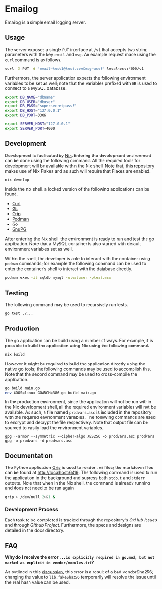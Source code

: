 # Emailog
Emailog is a simple email logging server.

## Usage
The server exposes a single `PUT` interface at `/v1` that accepts two string parameters with the key `email` and `msg`. An example request made using the `curl` command is as follows.
```bash
curl -X PUT -d 'email=test1@test.com&msg=asdf' localhost:4000/v1
```
Furthermore, the server application expects the following environment variables to be set as well; note that the variables prefixed with `DB` is used to connect to a MySQL database.
```bash
export DB_NAME="dbname"
export DB_USER="dbuser"
export DB_PASS="supersecretpass!"
export DB_HOST="127.0.0.1"
export DB_PORT=3306

export SERVER_HOST="127.0.0.1"
export SERVER_PORT=4000
```
## Development
Development is facilicated by [Nix](https://nixos.org/). Entering the development environment can be done using the following command. All the required tools for development will be available within the Nix shell. Note that, this repository makes use of [Nix Flakes](https://nixos.wiki/wiki/Flakes) and as such will require that Flakes are enabled.

```bash
nix develop
```
Inside the nix shell, a locked version of the following applications can be found.
- [Curl](https://curl.se/docs/manpage.html)
- [Git](https://git-scm.com/)
- [Grip](https://github.com/joeyespo/grip)
- [Podman](https://podman.io/)
- [Go](https://go.dev/)
- [GnuPG](https://www.gnupg.org/)

After entering the Nix shell, the environment is ready to run and test the go application. Note that a MySQL container is also started with default environment variables set as well.

Within the shell, the developer is able to interact with the container using `podman` commands; for example the following command can be used to enter the container's shell to interact with the database directly.
```bash
podman exec -it sqldb mysql -utestuser -ptestpass
```
## Testing
The following command may be used to recursively run tests.
```bash
go test ./...
```

## Production
The go application can be build using a number of ways. For example, it is possible to build the application using Nix using the following command.
```bash
nix build
```
However it might be required to build the application directly using the native go tools; the following commands may be used to accomplish this. Note that the second command may be used to cross-compile the application.
```bash
go build main.go
env GOOS=linux GOARCH=386 go build main.go
```
In the production environment, since the application will not be run within the Nix development shell, all the required environment variables will not be available. As such, a file named `prodvars.asc` is included in the repository with the required envrionment variables.
The following commands are used to encrypt and decrypt the file respectively. Note that output file can be sourced to easily load the environment variables.
```
gpg --armor --symmetric --cipher-algo AES256 -o prodvars.asc prodvars
gpg -o prodvars -d prodvars.asc
```

## Documentation
The Python application [Grip](https://github.com/joeyespo/grip) is used to render `.md` files; the markdown files can be found at [http://localhost:6419](http://localhost:6419/). 
The following command is used to run the application in the background and supress both `stdout` and `stderr` outputs. Note that when in the Nix shell, the command is already running and does not need to be run again.
```bash
grip > /dev/null 2>&1 &
```
### Development Process
Each task to be completed is tracked through the repository's *GitHub Issues* and through *Github Project*. Furthermore, the specs and designs are detailed in the docs directory.

## FAQ
**Why do I receive the error `...is explicitly required in go.mod, but not marked as explicit in vendor/modules.txt`?**

As outlined in this [discussion](https://discourse.nixos.org/t/buildgomodule-with-local-src-inconsistent-vendoring/8641), this error is a result of a bad vendorSha256; changing the value to `lib.fakeSha256` temporarily will resolve the issue until the real hash value can be used.
